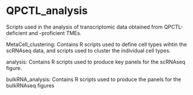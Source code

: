 # QPCTL_analysis

Scripts used in the analysis of transcriptomic data obtained from QPCTL-deficient and -proficient TMEs.


MetaCell_clustering:
Contains R scripts used to define cell types wihtin the scRNAseq data, and scripts used to cluster the individual cell types.

analysis:
Contains R scripts used to produce key panels for the scRNAseq figure.

bulkRNA_analysis:
Contains R scripts used to produce the panels for the bulkRNAseq figures
